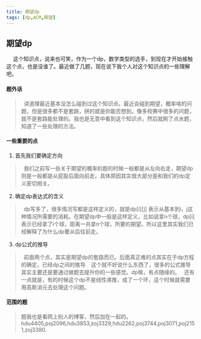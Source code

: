 ```yaml
---
title: 期望dp
tags: [dp,ACM,期望]
---
```


## 期望dp
&ensp;&ensp; 这个知识点，说来也可笑，作为一个dp，数学类型的选手，到现在才开始接触这个点，也是没谁了。最近做了几题，现在说下我个人对这个知识点的一些理解吧。   

#### 题外话

> &ensp;讲道理最近基本没怎么碰到过这个知识点。最近会碰到期望，概率啥的问题，但是很多都不是套路，拼的就是你能否想到。像多校赛中很多的问题，就不是套路能处理的。我也是无意中看到这个知识点，然后就刷了点水题，知道了一些处理的方法。  

#### 一些重要的点

1. 首先我们要确定方向

> &ensp;我们之前写一些关于期望的概率的题的时候一般都是从左向右走，期望dp则是一般都是从屁股后面向前走。具体原因其实很大部分是和我们的dp定义密切相关。

2. 确定dp表达式的含义

> &ensp;dp写多了，很多情况写都是这样定义的，就是dp[i][j] 表示从基本到i，j这种情况所需要的消耗。在期望dp中一般是这样定义，比如说拿n个球，dp[i]表示已经拿了i个球，距离一共拿n个球，所要的期望。所以这里其实我们已经解释了为什么dp要从后往前走。

3. dp公式的推导

> &ensp;前面两个点，其实是期望dp的套路而已。后面真正难的点其实在于dp方程的确定，已经dp之间的推导. 
> &ensp;这个就不好说什么东西了，很多的公式推导其实主要还是要通过做题去提升你的一些感觉。dp嘛，有点随缘的。
> &ensp;还有一点就是，有的时候这个dp不是线性递推，成了一个环，这个时候就需要用高斯消元去处理这个问题。


#### 范围的题
> 题我也是看网上别人的博客，然后加在一起的。
hdu4405,poj2096,hdu3853,zoj3329,hdu2262,poj3744,poj3071,poj2151,zoj3380.
